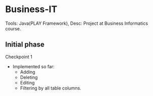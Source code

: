 # Business-IT
Tools: Java(PLAY Framework), Desc: Project at Business Informatics course.

## Initial phase
Checkpoint 1
  - Implemented so far:
    - Adding
    - Deleting
    - Editing
    - Filtering by all table columns.

